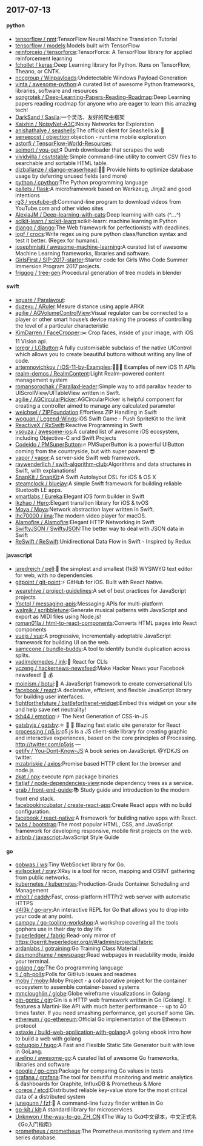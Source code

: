 ## 2017-07-13

#### python
* [tensorflow / nmt](https://github.com/tensorflow/nmt):TensorFlow Neural Machine Translation Tutorial
* [tensorflow / models](https://github.com/tensorflow/models):Models built with TensorFlow
* [reinforceio / tensorforce](https://github.com/reinforceio/tensorforce):TensorForce: A TensorFlow library for applied reinforcement learning
* [fchollet / keras](https://github.com/fchollet/keras):Deep Learning library for Python. Runs on TensorFlow, Theano, or CNTK.
* [nccgroup / Winpayloads](https://github.com/nccgroup/Winpayloads):Undetectable Windows Payload Generation
* [vinta / awesome-python](https://github.com/vinta/awesome-python):A curated list of awesome Python frameworks, libraries, software and resources
* [songrotek / Deep-Learning-Papers-Reading-Roadmap](https://github.com/songrotek/Deep-Learning-Papers-Reading-Roadmap):Deep Learning papers reading roadmap for anyone who are eager to learn this amazing tech!
* [DarkSand / Sasila](https://github.com/DarkSand/Sasila):一个灵活、友好的爬虫框架
* [Kaixhin / NoisyNet-A3C](https://github.com/Kaixhin/NoisyNet-A3C):Noisy Networks for Exploration
* [anishathalye / seashells](https://github.com/anishathalye/seashells):The official client for Seashells.io 🐚
* [sensepost / objection](https://github.com/sensepost/objection):objection - runtime mobile exploration
* [astorfi / TensorFlow-World-Resources](https://github.com/astorfi/TensorFlow-World-Resources):
* [soimort / you-get](https://github.com/soimort/you-get):⏬ Dumb downloader that scrapes the web
* [vividvilla / csvtotable](https://github.com/vividvilla/csvtotable):Simple command-line utility to convert CSV files to searchable and sortable HTML table.
* [dizballanze / django-eraserhead](https://github.com/dizballanze/django-eraserhead):💂🏻 Provide hints to optimize database usage by deferring unused fields (and more)
* [python / cpython](https://github.com/python/cpython):The Python programming language
* [pallets / flask](https://github.com/pallets/flask):A microframework based on Werkzeug, Jinja2 and good intentions
* [rg3 / youtube-dl](https://github.com/rg3/youtube-dl):Command-line program to download videos from YouTube.com and other video sites
* [AlexiaJM / Deep-learning-with-cats](https://github.com/AlexiaJM/Deep-learning-with-cats):Deep learning with cats (^._.^)
* [scikit-learn / scikit-learn](https://github.com/scikit-learn/scikit-learn):scikit-learn: machine learning in Python
* [django / django](https://github.com/django/django):The Web framework for perfectionists with deadlines.
* [iogf / crocs](https://github.com/iogf/crocs):Write regex using pure python class/function syntax and test it better. (Regex for humans).
* [josephmisiti / awesome-machine-learning](https://github.com/josephmisiti/awesome-machine-learning):A curated list of awesome Machine Learning frameworks, libraries and software.
* [GirlsFirst / SIP-2017-starter](https://github.com/GirlsFirst/SIP-2017-starter):Starter code for Girls Who Code Summer Immersion Program 2017 projects.
* [friggog / tree-gen](https://github.com/friggog/tree-gen):Procedural generation of tree models in blender

#### swift
* [square / Paralayout](https://github.com/square/Paralayout):
* [duzexu / ARuler](https://github.com/duzexu/ARuler):Mesure distance using apple ARKit
* [agilie / AGVolumeControlView](https://github.com/agilie/AGVolumeControlView):Visual regulator can be connected to a player or other smart house’s device making the process of controlling the level of a particular characteristic
* [KimDarren / FaceCropper](https://github.com/KimDarren/FaceCropper):✂️ Crop faces, inside of your image, with iOS 11 Vision api.
* [loregr / LGButton](https://github.com/loregr/LGButton):A fully customisable subclass of the native UIControl which allows you to create beautiful buttons without writing any line of code.
* [artemnovichkov / iOS-11-by-Examples](https://github.com/artemnovichkov/iOS-11-by-Examples):👨🏻‍💻 Examples of new iOS 11 APIs
* [realm-demos / RealmContent](https://github.com/realm-demos/RealmContent):Light Realm-powered content management system
* [romansorochak / ParallaxHeader](https://github.com/romansorochak/ParallaxHeader):Simple way to add parallax header to UIScrollView/UITableView written in Swift.
* [agilie / AGCircularPicker](https://github.com/agilie/AGCircularPicker):AGCircularPicker is helpful component for creating a controller aimed to manage any calculated parameter
* [weichsel / ZIPFoundation](https://github.com/weichsel/ZIPFoundation):Effortless ZIP Handling in Swift
* [woguan / Legend-Wings](https://github.com/woguan/Legend-Wings):iOS Swift Game - Push SpriteKit to the limit
* [ReactiveX / RxSwift](https://github.com/ReactiveX/RxSwift):Reactive Programming in Swift
* [vsouza / awesome-ios](https://github.com/vsouza/awesome-ios):A curated list of awesome iOS ecosystem, including Objective-C and Swift Projects
* [Codeido / PMSuperButton](https://github.com/Codeido/PMSuperButton):🔥 PMSuperButton is a powerful UIButton coming from the countryside, but with super powers! 😎
* [vapor / vapor](https://github.com/vapor/vapor):A server-side Swift web framework.
* [raywenderlich / swift-algorithm-club](https://github.com/raywenderlich/swift-algorithm-club):Algorithms and data structures in Swift, with explanations!
* [SnapKit / SnapKit](https://github.com/SnapKit/SnapKit):A Swift Autolayout DSL for iOS & OS X
* [steamclock / bluejay](https://github.com/steamclock/bluejay):A simple Swift framework for building reliable Bluetooth LE apps.
* [xmartlabs / Eureka](https://github.com/xmartlabs/Eureka):Elegant iOS form builder in Swift
* [lkzhao / Hero](https://github.com/lkzhao/Hero):Elegant transition library for iOS & tvOS
* [Moya / Moya](https://github.com/Moya/Moya):Network abstraction layer written in Swift.
* [lhc70000 / iina](https://github.com/lhc70000/iina):The modern video player for macOS.
* [Alamofire / Alamofire](https://github.com/Alamofire/Alamofire):Elegant HTTP Networking in Swift
* [SwiftyJSON / SwiftyJSON](https://github.com/SwiftyJSON/SwiftyJSON):The better way to deal with JSON data in Swift
* [ReSwift / ReSwift](https://github.com/ReSwift/ReSwift):Unidirectional Data Flow in Swift - Inspired by Redux

#### javascript
* [jaredreich / pell](https://github.com/jaredreich/pell):📝 the simplest and smallest (1kB) WYSIWYG text editor for web, with no dependencies
* [gitpoint / git-point](https://github.com/gitpoint/git-point):⚡️ GitHub for iOS. Built with React Native.
* [wearehive / project-guidelines](https://github.com/wearehive/project-guidelines):A set of best practices for JavaScript projects
* [Yoctol / messaging-apis](https://github.com/Yoctol/messaging-apis):Messaging APIs for multi-platform
* [walmik / scribbletune](https://github.com/walmik/scribbletune):Generate musical patterns with JavaScript and export as MIDI files using Node.js!
* [roman01la / html-to-react-components](https://github.com/roman01la/html-to-react-components):Converts HTML pages into React components
* [vuejs / vue](https://github.com/vuejs/vue):A progressive, incrementally-adoptable JavaScript framework for building UI on the web.
* [samccone / bundle-buddy](https://github.com/samccone/bundle-buddy):A tool to identify bundle duplication across splits.
* [vadimdemedes / ink](https://github.com/vadimdemedes/ink):🌈 React for CLIs
* [yczeng / hackernews-newsfeed](https://github.com/yczeng/hackernews-newsfeed):Make Hacker News your Facebook newsfeed! 💸 💰
* [moinism / botui](https://github.com/moinism/botui):🤖 A JavaScript framework to create conversational UIs
* [facebook / react](https://github.com/facebook/react):A declarative, efficient, and flexible JavaScript library for building user interfaces.
* [fightforthefuture / battleforthenet-widget](https://github.com/fightforthefuture/battleforthenet-widget):Embed this widget on your site and help save net neutrality!
* [tkh44 / emotion](https://github.com/tkh44/emotion):⚡️ The Next Generation of CSS-in-JS
* [gatsbyjs / gatsby](https://github.com/gatsbyjs/gatsby):⚛️ 📄 🚀 Blazing fast static site generator for React
* [processing / p5.js](https://github.com/processing/p5.js):p5.js is a JS client-side library for creating graphic and interactive experiences, based on the core principles of Processing. http://twitter.com/p5xjs —
* [getify / You-Dont-Know-JS](https://github.com/getify/You-Dont-Know-JS):A book series on JavaScript. @YDKJS on twitter.
* [mzabriskie / axios](https://github.com/mzabriskie/axios):Promise based HTTP client for the browser and node.js
* [zkat / npx](https://github.com/zkat/npx):execute npm package binaries
* [fiatjaf / node-dependencies-view](https://github.com/fiatjaf/node-dependencies-view):node dependency trees as a service.
* [grab / front-end-guide](https://github.com/grab/front-end-guide):📚 Study guide and introduction to the modern front end stack.
* [facebookincubator / create-react-app](https://github.com/facebookincubator/create-react-app):Create React apps with no build configuration.
* [facebook / react-native](https://github.com/facebook/react-native):A framework for building native apps with React.
* [twbs / bootstrap](https://github.com/twbs/bootstrap):The most popular HTML, CSS, and JavaScript framework for developing responsive, mobile first projects on the web.
* [airbnb / javascript](https://github.com/airbnb/javascript):JavaScript Style Guide

#### go
* [gobwas / ws](https://github.com/gobwas/ws):Tiny WebSocket library for Go.
* [evilsocket / xray](https://github.com/evilsocket/xray):XRay is a tool for recon, mapping and OSINT gathering from public networks.
* [kubernetes / kubernetes](https://github.com/kubernetes/kubernetes):Production-Grade Container Scheduling and Management
* [mholt / caddy](https://github.com/mholt/caddy):Fast, cross-platform HTTP/2 web server with automatic HTTPS
* [d4l3k / go-pry](https://github.com/d4l3k/go-pry):An interactive REPL for Go that allows you to drop into your code at any point.
* [campoy / go-tooling-workshop](https://github.com/campoy/go-tooling-workshop):A workshop covering all the tools gophers use in their day to day life
* [hyperledger / fabric](https://github.com/hyperledger/fabric):Read-only mirror of https://gerrit.hyperledger.org/r/#/admin/projects/fabric
* [ardanlabs / gotraining](https://github.com/ardanlabs/gotraining):Go Training Class Material :
* [desmondhume / newspaper](https://github.com/desmondhume/newspaper):Read webpages in readability mode, inside your terminal.
* [golang / go](https://github.com/golang/go):The Go programming language
* [tj / gh-polls](https://github.com/tj/gh-polls):Polls for GitHub issues and readmes
* [moby / moby](https://github.com/moby/moby):Moby Project - a collaborative project for the container ecosystem to assemble container-based systems
* [mmcloughlin / globe](https://github.com/mmcloughlin/globe):Globe wireframe visualizations in Golang
* [gin-gonic / gin](https://github.com/gin-gonic/gin):Gin is a HTTP web framework written in Go (Golang). It features a Martini-like API with much better performance -- up to 40 times faster. If you need smashing performance, get yourself some Gin.
* [ethereum / go-ethereum](https://github.com/ethereum/go-ethereum):Official Go implementation of the Ethereum protocol
* [astaxie / build-web-application-with-golang](https://github.com/astaxie/build-web-application-with-golang):A golang ebook intro how to build a web with golang
* [gohugoio / hugo](https://github.com/gohugoio/hugo):A Fast and Flexible Static Site Generator built with love in GoLang.
* [avelino / awesome-go](https://github.com/avelino/awesome-go):A curated list of awesome Go frameworks, libraries and software
* [google / go-cmp](https://github.com/google/go-cmp):Package for comparing Go values in tests
* [grafana / grafana](https://github.com/grafana/grafana):The tool for beautiful monitoring and metric analytics & dashboards for Graphite, InfluxDB & Prometheus & More
* [coreos / etcd](https://github.com/coreos/etcd):Distributed reliable key-value store for the most critical data of a distributed system
* [junegunn / fzf](https://github.com/junegunn/fzf):🌸 A command-line fuzzy finder written in Go
* [go-kit / kit](https://github.com/go-kit/kit):A standard library for microservices.
* [Unknwon / the-way-to-go_ZH_CN](https://github.com/Unknwon/the-way-to-go_ZH_CN):《The Way to Go》中文译本，中文正式名《Go入门指南》
* [prometheus / prometheus](https://github.com/prometheus/prometheus):The Prometheus monitoring system and time series database.
